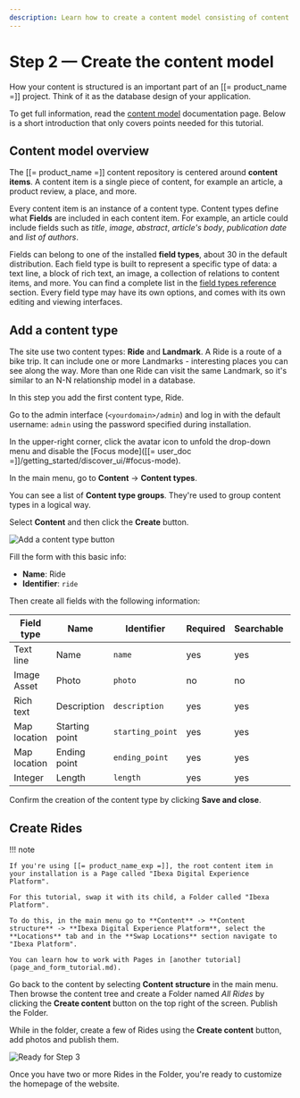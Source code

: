 ```yaml
---
description: Learn how to create a content model consisting of content types and a few sample content items.
---
```


# Step 2 — Create the content model

How your content is structured is an important part of an [[= product_name =]] project.
Think of it as the database design of your application.

To get full information, read the [content model](content_model.md) documentation page.
Below is a short introduction that only covers points needed for this tutorial.

## Content model overview

The [[= product_name =]] content repository is centered around **content items**.
A content item is a single piece of content, for example an article, a product review, a place, and more.

Every content item is an instance of a content type.
Content types define what **Fields** are included in each content item.
For example, an article could include fields such as *title*, *image*, *abstract*, *article's body*, *publication date* and *list of authors*.

Fields can belong to one of the installed **field types**, about 30 in the default distribution.
Each field type is built to represent a specific type of data: a text line, a block of rich text, an image, a collection of relations to content items, and more.
You can find a complete list in the [field types reference](field_type_reference.md) section.
Every field type may have its own options, and comes with its own editing and viewing interfaces.

## Add a content type

The site use two content types: **Ride** and **Landmark**.
A Ride is a route of a bike trip.
It can include one or more Landmarks - interesting places you can see along the way.
More than one Ride can visit the same Landmark, so it's similar to an N-N relationship model in a database.

In this step you add the first content type, Ride.

Go to the admin interface (`<yourdomain>/admin`) and log in with the default username: `admin` using the password specified during installation.

In the upper-right corner, click the avatar icon to unfold the drop-down menu and disable the [Focus mode]([[= user_doc =]]/getting_started/discover_ui/#focus-mode).

In the main menu, go to **Content** -> **Content types**.

You can see a list of **Content type groups**.
They're used to group content types in a logical way.

Select **Content** and then click the **Create** button. 

![Add a content type button](bike_tutorial_create_content_type.png)

Fill the form with this basic info: 

- **Name**: Ride
- **Identifier**: `ride`

Then create all fields with the following information: 

| Field type   | Name             | Identifier       |  Required | Searchable | Translatable |
| ------------ | ---------------- | ---------------- | --------- | ---------- | ------------ |
| Text line    | Name             | `name`           | yes       | yes        | yes          |
| Image Asset  | Photo            | `photo`          | no        | no         | no           |
| Rich text    | Description      | `description`    | yes       | yes        | yes          |
| Map location | Starting point   | `starting_point` | yes       | yes        | no           |
| Map location | Ending point     | `ending_point`   | yes       | yes        | no           |
| Integer      | Length           | `length`         | yes       | yes        | no           |

Confirm the creation of the content type by clicking **Save and close**.

## Create Rides

!!! note

    If you're using [[= product_name_exp =]], the root content item in your installation is a Page called "Ibexa Digital Experience Platform".

    For this tutorial, swap it with its child, a Folder called "Ibexa Platform".

    To do this, in the main menu go to **Content** -> **Content structure** -> **Ibexa Digital Experience Platform**, select the **Locations** tab and in the **Swap Locations** section navigate to "Ibexa Platform".

    You can learn how to work with Pages in [another tutorial](page_and_form_tutorial.md).

Go back to the content by selecting **Content structure** in the main menu.
Then browse the content tree and create a Folder named *All Rides* by clicking the **Create content** button on the top right of the screen.
Publish the Folder.

While in the folder, create a few of Rides using the **Create content** button, add photos and publish them.

![Ready for Step 3](bike_tutorial_all_rides_admin.png)

Once you have two or more Rides in the Folder, you're ready to customize the homepage of the website.

